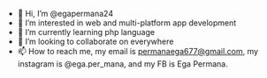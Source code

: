 - 👋 Hi, I’m @egapermana24
- 👀 I’m interested in web and multi-platform app development
- 🌱 I’m currently learning php language
- 💞️ I’m looking to collaborate on everywhere
- 📫 How to reach me, my email is permanaega677@gmail.com, my instagram is @ega.per_mana, and my FB is Ega Permana.

<!---
egapermana24/egapermana24 is a ✨ special ✨ repository because its `README.md` (this file) appears on your GitHub profile.
You can click the Preview link to take a look at your changes.
--->
